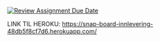 [![Review Assignment Due Date](https://classroom.github.com/assets/deadline-readme-button-24ddc0f5d75046c5622901739e7c5dd533143b0c8e959d652212380cedb1ea36.svg)](https://classroom.github.com/a/9O-uluRb)

LINK TIL HEROKU:
https://snap-board-innlevering-48db5f8cf7d6.herokuapp.com/
